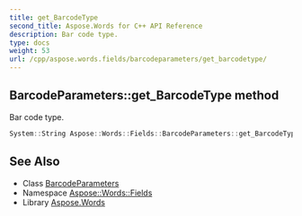 ```yaml
---
title: get_BarcodeType
second_title: Aspose.Words for C++ API Reference
description: Bar code type.
type: docs
weight: 53
url: /cpp/aspose.words.fields/barcodeparameters/get_barcodetype/
---
```

## BarcodeParameters::get_BarcodeType method


Bar code type.

```cpp
System::String Aspose::Words::Fields::BarcodeParameters::get_BarcodeType() const
```

## See Also

* Class [BarcodeParameters](../)
* Namespace [Aspose::Words::Fields](../../)
* Library [Aspose.Words](../../../)
